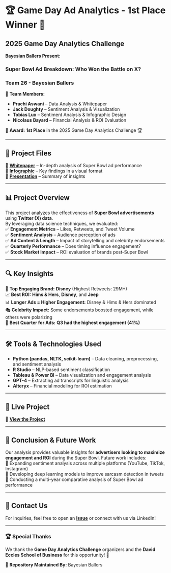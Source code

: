 # 🏆 Game Day Ad Analytics - **1st Place Winner** 🎉  
## 2025 Game Day Analytics Challenge  
**Bayesian Ballers Present:**  
### **Super Bowl Ad Breakdown: Who Won the Battle on X?**  

### **Team 26 - Bayesian Ballers**
👥 **Team Members:**  
- **Prachi Aswani** – Data Analysis & Whitepaper  
- **Jack Doughty** – Sentiment Analysis & Visualization  
- **Tobias Lux** – Sentiment Analysis & Infographic Design  
- **Nicolaus Bayard** – Financial Analysis & ROI Evaluation  

📌 **Award:** **1st Place** in the 2025 Game Day Analytics Challenge 🏆  

---

## 📂 **Project Files**
🔹 **[Whitepaper](https://github.com/justacoderq/game-day-ad-analytics/blob/main/Team26_Whitepaper_BayesianBallers.pdf?raw=true)** – In-depth analysis of Super Bowl ad performance  
🔹 **[Infographic](https://github.com/justacoderq/game-day-ad-analytics/blob/main/Infographic.pdf?raw=true)** – Key findings in a visual format  
🔹 **[Presentation](https://github.com/justacoderq/game-day-ad-analytics/blob/main/Team26_BayesianBallers_Presentation.pptx?raw=true)** – Summary of insights  


---

## 📊 **Project Overview**
This project analyzes the effectiveness of **Super Bowl advertisements** using **Twitter (X) data**.  
By leveraging data science techniques, we evaluated:  
✅ **Engagement Metrics** – Likes, Retweets, and Tweet Volume  
✅ **Sentiment Analysis** – Audience perception of ads  
✅ **Ad Content & Length** – Impact of storytelling and celebrity endorsements  
✅ **Quarterly Performance** – Does timing influence engagement?  
✅ **Stock Market Impact** – ROI evaluation of brands post-Super Bowl  

---

## 🔍 **Key Insights**
🏅 **Top Engaging Brand:** **Disney** (Highest Retweets: 29M+)  
📈 **Best ROI:** **Hims & Hers**, **Disney**, and **Jeep**  
📊 **Longer Ads = Higher Engagement:** Disney & Hims & Hers dominated  
🎭 **Celebrity Impact:** Some endorsements boosted engagement, while others were polarizing  
📅 **Best Quarter for Ads:** **Q3 had the highest engagement (41%)**  

---

## 🛠 **Tools & Technologies Used**
- **Python (pandas, NLTK, scikit-learn)** – Data cleaning, preprocessing, and sentiment analysis  
- **R Studio** – NLP-based sentiment classification  
- **Tableau & Power BI** – Data visualization and engagement analysis  
- **GPT-4** – Extracting ad transcripts for linguistic analysis  
- **Alteryx** – Financial modeling for ROI estimation  

---

## 🚀 **Live Project**
🔗 **[View the Project](https://justacoderq.github.io/game-day-ad-analytics/)**  

---

## 🎯 **Conclusion & Future Work**
Our analysis provides valuable insights for **advertisers looking to maximize engagement and ROI** during the Super Bowl. Future work includes:  
🔹 Expanding sentiment analysis across multiple platforms (YouTube, TikTok, Instagram)  
🔹 Developing deep learning models to improve sarcasm detection in tweets  
🔹 Conducting a multi-year comparative analysis of Super Bowl ad performance  

---

## 📢 **Contact Us**
For inquiries, feel free to open an **[Issue](https://github.com/yourusername/game-day-ad-analytics/issues)** or connect with us via LinkedIn!  

---

### **🏆 Special Thanks**
We thank the **Game Day Analytics Challenge** organizers and the **David Eccles School of Business** for this opportunity! 🎉  

📌 **Repository Maintained By:** Bayesian Ballers  
